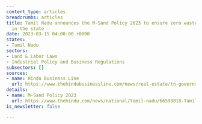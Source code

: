 ```yaml
---
content_type: articles
breadcrumbs: articles
title: Tamil Nadu announces the M-Sand Policy 2023 to ensure zero waste from quarrying
  in the state
date: 2023-03-15 04:00:00 +0000
states:
- Tamil Nadu
sectors:
- Land & Labor Laws
- Industrial Policy and Business Regulations
subsectors: []
sources:
- name: Hindu Business Line
  url: https://www.thehindubusinessline.com/news/real-estate/tn-government-announces-m-sand-policy-2023/article66600837.ece
details:
- name: M-Sand Policy 2023
  url: https://www.thehindu.com/news/national/tamil-nadu/66598818-Tamil-Nadu-M-Sand-Policy-2023.pdf
is_newsletter: false

---
```

